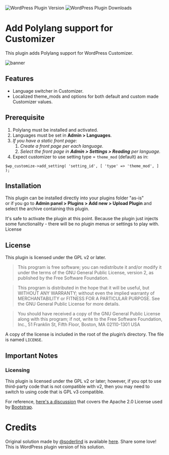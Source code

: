 ![WordPress Plugin Version](https://img.shields.io/wordpress/plugin/v/add-polylang-support-for-customizer?label=Plugin%20Version&style=social) ![WordPress Plugin Downloads](https://img.shields.io/wordpress/plugin/dy/add-polylang-support-for-customizer?style=social)
# Add Polylang support for Customizer

This plugin adds Polylang support for WordPress Customizer.

![banner](https://ps.w.org/add-polylang-support-for-customizer/assets/banner-772x250.png)
## Features

* Language switcher in Customizer.
* Localized theme_mods and options for both default and custom made Customizer values.

## Prerequisite

1. Polylang must be installed and activated.
2. Languages must be set in **Admin > Languages**.
3. _If you have a static front page_:
	1. _Create a front page per each language._
	2. _Select the front page in **Admin > Settings > Reading** per language._
5. Expect customizer to use setting type = `theme_mod` (default) as in:

`$wp_customize->add_setting( 'setting_id', [ 'type' => 'theme_mod', ] );`

## Installation

This plugin can be installed directly into your plugins folder "as-is"<br/>
or if you go to **Admin panel > Plugins > Add new > Upload Plugin** and select the archive containing this plugin.

It's safe to activate the plugin at this point. Because the plugin just injects some functionality - there will be no plugin menus or settings to play with.
License

## License

This plugin is licensed under the GPL v2 or later.

> This program is free software; you can redistribute it and/or modify it under the terms of the GNU General Public License, version 2, as published by the Free Software Foundation.

> This program is distributed in the hope that it will be useful, but WITHOUT ANY WARRANTY; without even the implied warranty of MERCHANTABILITY or FITNESS FOR A PARTICULAR PURPOSE. See the GNU General Public License for more details.

> You should have received a copy of the GNU General Public License along with this program; if not, write to the Free Software Foundation, Inc., 51 Franklin St, Fifth Floor, Boston, MA 02110-1301 USA

A copy of the license is included in the root of the plugin’s directory. The file is named `LICENSE`.

## Important Notes

### Licensing

This plugin is licensed under the GPL v2 or later; however, if you opt to use third-party code that is not compatible with v2, then you may need to switch to using code that is GPL v3 compatible.

For reference, [here's a discussion](http://make.wordpress.org/themes/2013/03/04/licensing-note-apache-and-gpl/) that covers the Apache 2.0 License used by [Bootstrap](http://twitter.github.io/bootstrap/).

# Credits

Original solution made by [@soderlind](https://github.com/soderlind) is available [here](https://github.com/soderlind/customizer-polylang). Share some love! This is WordPress plugin version of his solution.
